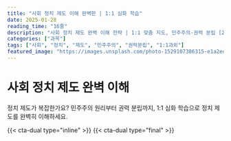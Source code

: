 ```yaml
---
title: "사회 정치 제도 이해 완벽판 | 1:1 심화 학습"
date: 2025-01-28
reading_time: "16줄"
description: "사회 정치 제도 완벽 이해 전략 | 1:1 맞춤 지도, 민주주의·권력 분립 [2025년]"
categories: ["과목"]
tags: ["사회", "정치", "제도", "민주주의", "권력분립", "1:1과외"]
featured_image: "https://images.unsplash.com/photo-1529107386315-e1a2ed48a620?w=1200&h=630&fit=crop"
---
```


# 사회 정치 제도 완벽 이해

정치 제도가 복잡한가요? 민주주의 원리부터 권력 분립까지, 1:1 심화 학습으로 정치 제도를 완벽히 이해하세요.

{{< cta-dual type="inline" >}}
{{< cta-dual type="final" >}}
